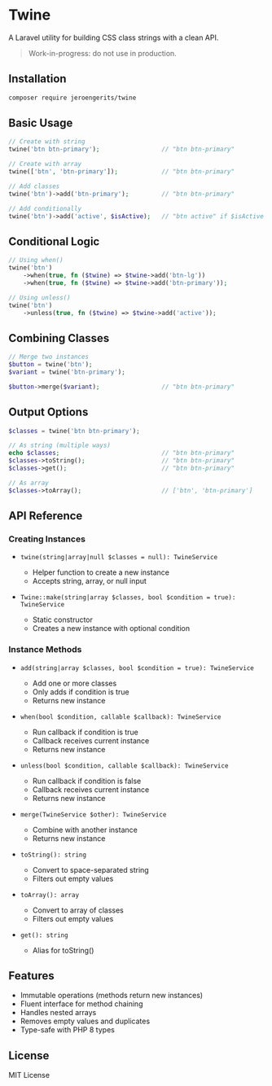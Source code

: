 # Twine

A Laravel utility for building CSS class strings with a clean API.

> Work-in-progress: do not use in production.

## Installation

```bash
composer require jeroengerits/twine
```

## Basic Usage

```php
// Create with string
twine('btn btn-primary');                 // "btn btn-primary"

// Create with array
twine(['btn', 'btn-primary']);            // "btn btn-primary"

// Add classes
twine('btn')->add('btn-primary');         // "btn btn-primary"

// Add conditionally
twine('btn')->add('active', $isActive);   // "btn active" if $isActive is true
```

## Conditional Logic

```php
// Using when()
twine('btn')
    ->when(true, fn ($twine) => $twine->add('btn-lg'))
    ->when(true, fn ($twine) => $twine->add('btn-primary'));

// Using unless()
twine('btn')
    ->unless(true, fn ($twine) => $twine->add('active'));
```

## Combining Classes

```php
// Merge two instances
$button = twine('btn');
$variant = twine('btn-primary');

$button->merge($variant);                 // "btn btn-primary"
```

## Output Options

```php
$classes = twine('btn btn-primary');

// As string (multiple ways)
echo $classes;                            // "btn btn-primary"
$classes->toString();                     // "btn btn-primary"
$classes->get();                          // "btn btn-primary"

// As array
$classes->toArray();                      // ['btn', 'btn-primary']
```

## API Reference

### Creating Instances

- `twine(string|array|null $classes = null): TwineService`
  - Helper function to create a new instance
  - Accepts string, array, or null input

- `Twine::make(string|array $classes, bool $condition = true): TwineService`
  - Static constructor
  - Creates a new instance with optional condition

### Instance Methods

- `add(string|array $classes, bool $condition = true): TwineService`
  - Add one or more classes
  - Only adds if condition is true
  - Returns new instance

- `when(bool $condition, callable $callback): TwineService`
  - Run callback if condition is true
  - Callback receives current instance
  - Returns new instance

- `unless(bool $condition, callable $callback): TwineService`
  - Run callback if condition is false
  - Callback receives current instance
  - Returns new instance

- `merge(TwineService $other): TwineService`
  - Combine with another instance
  - Returns new instance

- `toString(): string`
  - Convert to space-separated string
  - Filters out empty values

- `toArray(): array`
  - Convert to array of classes
  - Filters out empty values

- `get(): string`
  - Alias for toString()

## Features

- Immutable operations (methods return new instances)
- Fluent interface for method chaining
- Handles nested arrays
- Removes empty values and duplicates
- Type-safe with PHP 8 types

## License

MIT License